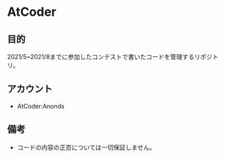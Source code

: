 # AtCoder

## 目的

2021/5~2021/8までに参加したコンテストで書いたコードを管理するリポジトリ。

## アカウント

- AtCoder:Anonds

## 備考

- コードの内容の正否については一切保証しません。
